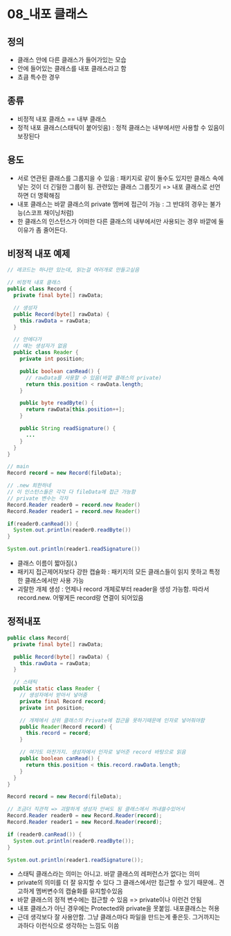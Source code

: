 # 08_내포 클래스

## 정의

- 클래스 안에 다른 클래스가 들어가있는 모습
- 안에 들어있는 클래스를 내포 클래스라고 함
- 쵸큼 특수한 경우

## 종류

- 비정적 내포 클래스 == 내부 클래스
- 정적 내포 클래스(스태틱이 붙어잇음) : 정적 클래스는 내부에서만 사용할 수 있음이 보장된다

## 용도

- 서로 연관된 클래스를 그룹지을 수 있음 : 패키지로 같이 둘수도 있지만 클래스 속에 넣는 것이 더 긴밀한 그룹이 됨. 관련있는 클래스 그룹짓기 => 내포 클래스로 선언하면 더 명확해짐
- 내포 클래스는 바깥 클래스의 private 멤버에 접근이 가능 : 그 반대의 경우는 불가능(스코프 채이닝처럼)
- 한 클래스의 인스턴스가 어떠한 다른 클래스의 내부에서만 사용되는 경우 바깥에 둘 이유가 좀 줄어든다.

## 비정적 내포 예제

```java
// 레코드는 하나만 있는데, 읽는걸 여러개로 만들고싶음

// 비정적 내포 클래스
public class Record {
  private final byte[] rawData;

  // 생성자
  public Record(byte[] rawData) {
    this.rawData = rawData;
  }

  // 안에다가
  // 얘는 생성자가 없음
  public class Reader {
    private int position;

    public boolean canRead() {
      // rawData를 사용할 수 있음(바깥 클래스의 private)
      return this.position < rawData.length;
    }

    public byte readByte() {
      return rawData[this.position++];
    }

    public String readSignature() {
      ...
    }
  }
}

// main
Record record = new Record(fileData);

// .new 희한하네 
// 이 인스턴스들은 각각 다 fileData에 접근 가능함
// private 변수는 각자
Record.Reader reader0 = record.new Reader()
Record.Reader reader1 = record.new Reader()

if(reader0.canRead()) {
  System.out.println(reader0.readByte())
}

System.out.println(reader1.readSignature())
```

- 클래스 이름이 짧아짐(.)
- 패키지 접근제어자보다 강한 캡슐화 : 패키지의 모든 클래스들이 읽지 못하고 특정한 클래스에서만 사용 가능
- 괴랄한 개체 생성 : 언제나 record 개체로부터 reader을 생성 가능함. 따라서 record.new. 어떻게든 record랑 연결이 되어있음

## 정적내포

```java
public class Record{
  private final byte[] rawData;

  public Record(byte[] rawData) {
    this.rawData = rawData;
  }

  // 스태틱
  public static class Reader {
    // 생성자에서 받아서 넣어줌
    private final Record record;
    private int position;

    // 개체에서 상위 클래스의 Private에 접근을 못하기때문에 인자로 넣어줘야함
    public Reader(Record record) {
      this.record = record;
    }

    // 여기도 마찬가지. 생성자에서 인자로 넣어준 record 바탕으로 읽음
    public boolean canRead() {
      return this.position < this.record.rawData.length;
    }
  }
}

Record record = new Record(fileData);

// 조금더 직관적 => 괴랄하게 생성자 안써도 됨 클래스에서 꺼내쓸수있어서
Record.Reader reader0 = new Record.Reader(record);
Record.Reader reader1 = new Record.Reader(record);

if (reader0.canRead()) {
  System.out.println(reader0.readByte());
}

System.out.println(reader1.readSignature());
```

- 스태틱 클래스라는 의미는 아니고. 바깥 클래스의 레퍼런스가 없다는 의미
- private의 의미를 더 잘 유지할 수 있다 그 클래스에서만 접근할 수 있기 때문에.. 견고하게 멤버변수의 캡슐화를 유지할수있음
- 바깥 클래스의 정적 변수에는 접근할 수 있음 => private이나 이런건 안됨
- 내포 클래스가 아닌 경우에는 Protected와 private을 못붙임. 내포클래스는 허용
- 근데 생각보다 잘 사용안함. 그냥 클래스마다 파일을 만드는게 좋은듯. 그거까지는 과하다 이런식으로 생각하는 느낌도 이씀